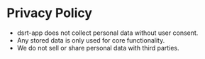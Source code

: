 # Privacy Policy

- dsrt-app does not collect personal data without user consent.  
- Any stored data is only used for core functionality.  
- We do not sell or share personal data with third parties.
